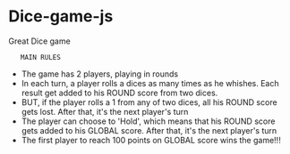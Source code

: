 # Dice-game-js
Great Dice game 

       MAIN RULES
<!-- ************************************************* -->
- The game has 2 players, playing in rounds
- In each turn, a player rolls a dices as many times as he whishes. Each result get added to his ROUND score from two dices.
- BUT, if the player rolls a 1 from any of two dices, all his ROUND score gets lost. After that, it's the next player's turn
- The player can choose to 'Hold', which means that his ROUND score gets added to his GLOBAL score. After that, it's the next player's turn
- The first player to reach 100 points on GLOBAL score wins the game!!!
<!-- ************************************************* -->

